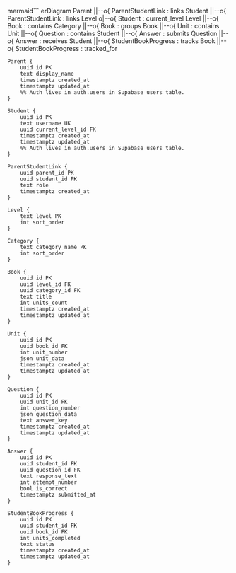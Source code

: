 mermaid```
erDiagram
    Parent ||--o{ ParentStudentLink : links
    Student ||--o{ ParentStudentLink : links
    Level o|--o{ Student : current_level
    Level ||--o{ Book : contains
    Category ||--o{ Book : groups
    Book ||--o{ Unit : contains
    Unit ||--o{ Question : contains
    Student ||--o{ Answer : submits
    Question ||--o{ Answer : receives
    Student ||--o{ StudentBookProgress : tracks
    Book ||--o{ StudentBookProgress : tracked_for

    Parent {
        uuid id PK
        text display_name
        timestamptz created_at
        timestamptz updated_at
        %% Auth lives in auth.users in Supabase users table.
    }

    Student {
        uuid id PK
        text username UK
        uuid current_level_id FK
        timestamptz created_at
        timestamptz updated_at
        %% Auth lives in auth.users in Supabase users table.
    }

    ParentStudentLink {
        uuid parent_id PK
        uuid student_id PK
        text role
        timestamptz created_at
    }

    Level {
        text level PK
        int sort_order
    }

    Category {
        text category_name PK
        int sort_order
    }

    Book {
        uuid id PK
        uuid level_id FK
        uuid category_id FK
        text title
        int units_count
        timestamptz created_at
        timestamptz updated_at
    }

    Unit {
        uuid id PK
        uuid book_id FK
        int unit_number
        json unit_data
        timestamptz created_at
        timestamptz updated_at
    }

    Question {
        uuid id PK
        uuid unit_id FK
        int question_number
        json question_data
        text answer_key
        timestamptz created_at
        timestamptz updated_at
    }

    Answer {
        uuid id PK
        uuid student_id FK
        uuid question_id FK
        text response_text
        int attempt_number
        bool is_correct
        timestamptz submitted_at
    }

    StudentBookProgress {
        uuid id PK
        uuid student_id FK
        uuid book_id FK
        int units_completed
        text status
        timestamptz created_at
        timestamptz updated_at
    }
```
